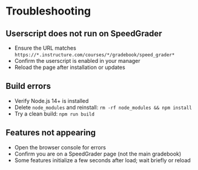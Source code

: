 # Troubleshooting

## Userscript does not run on SpeedGrader
- Ensure the URL matches `https://*.instructure.com/courses/*/gradebook/speed_grader*`
- Confirm the userscript is enabled in your manager
- Reload the page after installation or updates

## Build errors
- Verify Node.js 14+ is installed
- Delete `node_modules` and reinstall: `rm -rf node_modules && npm install`
- Try a clean build: `npm run build`

## Features not appearing
- Open the browser console for errors
- Confirm you are on a SpeedGrader page (not the main gradebook)
- Some features initialize a few seconds after load; wait briefly or reload